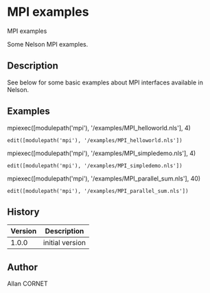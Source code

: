 

# MPI examples


MPI examples

Some Nelson MPI examples.

## Description


  <p>See below for some basic examples about MPI interfaces available in Nelson.</p>


## Examples

mpiexec([modulepath('mpi'), '/examples/MPI_helloworld.nls'], 4)
```Nelson
edit([modulepath('mpi'), '/examples/MPI_helloworld.nls'])
```
mpiexec([modulepath('mpi'), '/examples/MPI_simpledemo.nls'], 4)
```Nelson
edit([modulepath('mpi'), '/examples/MPI_simpledemo.nls'])
```
mpiexec([modulepath('mpi'), '/examples/MPI_parallel_sum.nls'], 40)
```Nelson
edit([modulepath('mpi'), '/examples/MPI_parallel_sum.nls'])
```

## History

|Version|Description|
|------|------|
|1.0.0|initial version|


## Author

Allan CORNET



